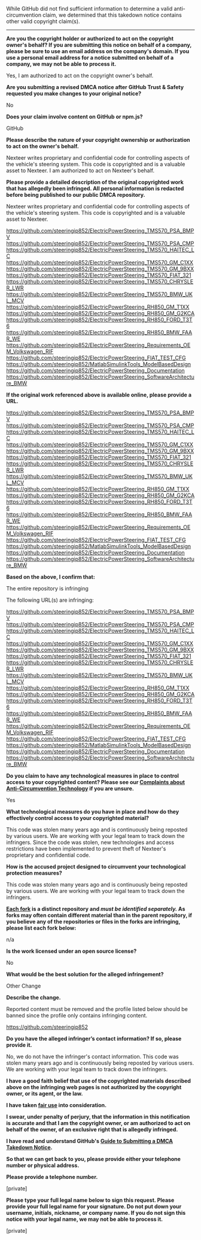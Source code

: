 While GitHub did not find sufficient information to determine a valid anti-circumvention claim, we determined that this takedown notice contains other valid copyright claim(s).

---

**Are you the copyright holder or authorized to act on the copyright owner's behalf? If you are submitting this notice on behalf of a company, please be sure to use an email address on the company's domain. If you use a personal email address for a notice submitted on behalf of a company, we may not be able to process it.**

Yes, I am authorized to act on the copyright owner's behalf.

**Are you submitting a revised DMCA notice after GitHub Trust & Safety requested you make changes to your original notice?**

No

**Does your claim involve content on GitHub or npm.js?**

GitHub

**Please describe the nature of your copyright ownership or authorization to act on the owner's behalf.**

Nexteer writes proprietary and confidential code for controlling aspects of the vehicle's steering system. This code is copyrighted and is a valuable asset to Nexteer. I am authorized to act on Nexteer's behalf.

**Please provide a detailed description of the original copyrighted work that has allegedly been infringed. All personal information is redacted before being published to our public DMCA repository.**

Nexteer writes proprietary and confidential code for controlling aspects of the vehicle's steering system. This code is copyrighted and is a valuable asset to Nexteer.

https://github.com/steeringip852/ElectricPowerSteering_TMS570_PSA_BMPV  
https://github.com/steeringip852/ElectricPowerSteering_TMS570_PSA_CMP  
https://github.com/steeringip852/ElectricPowerSteering_TMS570_HAITEC_LC  
https://github.com/steeringip852/ElectricPowerSteering_TMS570_GM_C1XX  
https://github.com/steeringip852/ElectricPowerSteering_TMS570_GM_9BXX  
https://github.com/steeringip852/ElectricPowerSteering_TMS570_FIAT_321  
https://github.com/steeringip852/ElectricPowerSteering_TMS570_CHRYSLER_LWR  
https://github.com/steeringip852/ElectricPowerSteering_TMS570_BMW_UKL_MCV  
https://github.com/steeringip852/ElectricPowerSteering_RH850_GM_T1XX  
https://github.com/steeringip852/ElectricPowerSteering_RH850_GM_G2KCA  
https://github.com/steeringip852/ElectricPowerSteering_RH850_FORD_T3T6  
https://github.com/steeringip852/ElectricPowerSteering_RH850_BMW_FAAR_WE  
https://github.com/steeringip852/ElectricPowerSteering_Requirements_OEM_Volkswagen_RIF  
https://github.com/steeringip852/ElectricPowerSteering_FIAT_TEST_CFG  
https://github.com/steeringip852/MatlabSimulinkTools_ModelBasedDesign  
https://github.com/steeringip852/ElectricPowerSteering_Documentation
https://github.com/steeringip852/ElectricPowerSteering_SoftwareArchitecture_BMW

**If the original work referenced above is available online, please provide a URL.**

https://github.com/steeringip852/ElectricPowerSteering_TMS570_PSA_BMPV  
https://github.com/steeringip852/ElectricPowerSteering_TMS570_PSA_CMP  
https://github.com/steeringip852/ElectricPowerSteering_TMS570_HAITEC_LC  
https://github.com/steeringip852/ElectricPowerSteering_TMS570_GM_C1XX  
https://github.com/steeringip852/ElectricPowerSteering_TMS570_GM_9BXX  
https://github.com/steeringip852/ElectricPowerSteering_TMS570_FIAT_321  
https://github.com/steeringip852/ElectricPowerSteering_TMS570_CHRYSLER_LWR  
https://github.com/steeringip852/ElectricPowerSteering_TMS570_BMW_UKL_MCV  
https://github.com/steeringip852/ElectricPowerSteering_RH850_GM_T1XX  
https://github.com/steeringip852/ElectricPowerSteering_RH850_GM_G2KCA  
https://github.com/steeringip852/ElectricPowerSteering_RH850_FORD_T3T6  
https://github.com/steeringip852/ElectricPowerSteering_RH850_BMW_FAAR_WE  
https://github.com/steeringip852/ElectricPowerSteering_Requirements_OEM_Volkswagen_RIF  
https://github.com/steeringip852/ElectricPowerSteering_FIAT_TEST_CFG  
https://github.com/steeringip852/MatlabSimulinkTools_ModelBasedDesign  
https://github.com/steeringip852/ElectricPowerSteering_Documentation  
https://github.com/steeringip852/ElectricPowerSteering_SoftwareArchitecture_BMW  

**Based on the above, I confirm that:**

The entire repository is infringing

The following URL(s) are infringing:
  
https://github.com/steeringip852/ElectricPowerSteering_TMS570_PSA_BMPV  
https://github.com/steeringip852/ElectricPowerSteering_TMS570_PSA_CMP  
https://github.com/steeringip852/ElectricPowerSteering_TMS570_HAITEC_LC  
https://github.com/steeringip852/ElectricPowerSteering_TMS570_GM_C1XX  
https://github.com/steeringip852/ElectricPowerSteering_TMS570_GM_9BXX  
https://github.com/steeringip852/ElectricPowerSteering_TMS570_FIAT_321  
https://github.com/steeringip852/ElectricPowerSteering_TMS570_CHRYSLER_LWR  
https://github.com/steeringip852/ElectricPowerSteering_TMS570_BMW_UKL_MCV  
https://github.com/steeringip852/ElectricPowerSteering_RH850_GM_T1XX  
https://github.com/steeringip852/ElectricPowerSteering_RH850_GM_G2KCA  
https://github.com/steeringip852/ElectricPowerSteering_RH850_FORD_T3T6  
https://github.com/steeringip852/ElectricPowerSteering_RH850_BMW_FAAR_WE  
https://github.com/steeringip852/ElectricPowerSteering_Requirements_OEM_Volkswagen_RIF  
https://github.com/steeringip852/ElectricPowerSteering_FIAT_TEST_CFG  
https://github.com/steeringip852/MatlabSimulinkTools_ModelBasedDesign  
https://github.com/steeringip852/ElectricPowerSteering_Documentation  
https://github.com/steeringip852/ElectricPowerSteering_SoftwareArchitecture_BMW  

**Do you claim to have any technological measures in place to control access to your copyrighted content? Please see our <a href="https://docs.github.com/articles/guide-to-submitting-a-dmca-takedown-notice#complaints-about-anti-circumvention-technology">Complaints about Anti-Circumvention Technology</a> if you are unsure.**

Yes

**What technological measures do you have in place and how do they effectively control access to your copyrighted material?**

This code was stolen many years ago and is continuously being reposted by various users. We are working with your legal team to track down the infringers. Since the code was stolen, new technologies and access restrictions have been implemented to prevent theft of Nexteer's proprietary and confidential code.

**How is the accused project designed to circumvent your technological protection measures?**

This code was stolen many years ago and is continuously being reposted by various users. We are working with your legal team to track down the infringers.

**<a href="https://docs.github.com/articles/dmca-takedown-policy#b-what-about-forks-or-whats-a-fork">Each fork</a> is a distinct repository and <i>must be identified separately.</i> As forks may often contain different material than in the parent repository, if you believe any of the repositories or files in the forks are infringing, please list each fork below:**

n/a

**Is the work licensed under an open source license?**

No

**What would be the best solution for the alleged infringement?**

Other Change

**Describe the change.**

Reported content must be removed and the profile listed below should be banned since the profile only contains infringing content.

https://github.com/steeringip852

**Do you have the alleged infringer’s contact information? If so, please provide it.**

No, we do not have the infringer's contact information. This code was stolen many years ago and is continuously being reposted by various users. We are working with your legal team to track down the infringers.

**I have a good faith belief that use of the copyrighted materials described above on the infringing web pages is not authorized by the copyright owner, or its agent, or the law.**

**I have taken <a href="https://www.lumendatabase.org/topics/22">fair use</a> into consideration.**

**I swear, under penalty of perjury, that the information in this notification is accurate and that I am the copyright owner, or am authorized to act on behalf of the owner, of an exclusive right that is allegedly infringed.**

**I have read and understand GitHub's <a href="https://docs.github.com/articles/guide-to-submitting-a-dmca-takedown-notice/">Guide to Submitting a DMCA Takedown Notice</a>.**

**So that we can get back to you, please provide either your telephone number or physical address.**

**Please provide a telephone number.**

[private]

**Please type your full legal name below to sign this request. Please provide your full legal name for your signature. Do not put down your username, initials, nickname, or company name. If you do not sign this notice with your legal name, we may not be able to process it.**

[private]
